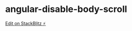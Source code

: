 # angular-disable-body-scroll

[Edit on StackBlitz ⚡️](https://stackblitz.com/edit/angular-disable-body-scroll)
